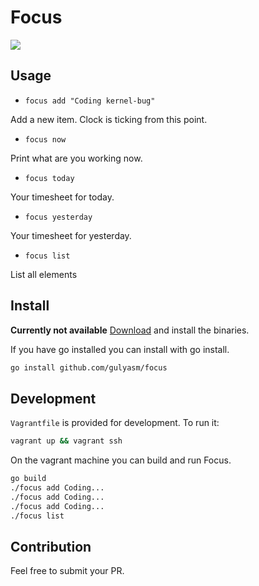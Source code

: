 # Focus
![](https://travis-ci.org/gulyasm/focus.svg?branch=master)
## Usage
 - `focus add "Coding kernel-bug"`

Add a new item. Clock is ticking from this point.

 - `focus now`

Print what are you working now.

 - `focus today`

Your timesheet for today.

 - `focus yesterday`

Your timesheet for yesterday.

 - `focus list`

List all elements

## Install
**Currently not available**
[Download](http://github.com/gulyasm/focus) and install the binaries.

If you have go installed you can install with go install.
```bash
go install github.com/gulyasm/focus
```
## Development
`Vagrantfile` is provided for development. To run it:
```bash
vagrant up && vagrant ssh
```
On the vagrant machine you can build and run Focus.
```bash
go build
./focus add Coding...
./focus add Coding...
./focus add Coding...
./focus list
```
## Contribution
Feel free to submit your PR.
